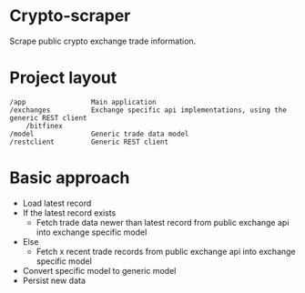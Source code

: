 # Crypto-scraper #
Scrape public crypto exchange trade information.

# Project layout #

```
/app                Main application
/exchanges          Exchange specific api implementations, using the generic REST client
    /bitfinex
/model              Generic trade data model
/restclient         Generic REST client
```

# Basic approach #

- Load latest record
- If the latest record exists
    - Fetch trade data newer than latest record from public exchange api into exchange specific model
- Else
    - Fetch x recent trade records from public exchange api into exchange specific model
- Convert specific model to generic model
- Persist new data